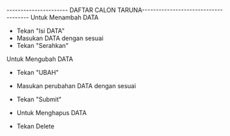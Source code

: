 ---------------------- DAFTAR CALON TARUNA-------------------------------------
Untuk Menambah DATA 
- Tekan "Isi DATA"
- Masukan DATA dengan sesuai
- Tekan "Serahkan"

Untuk Mengubah DATA
- Tekan "UBAH"
- Masukan perubahan DATA dengan sesuai
- Tekan "Submit"

- Untuk Menghapus DATA
- Tekan Delete
